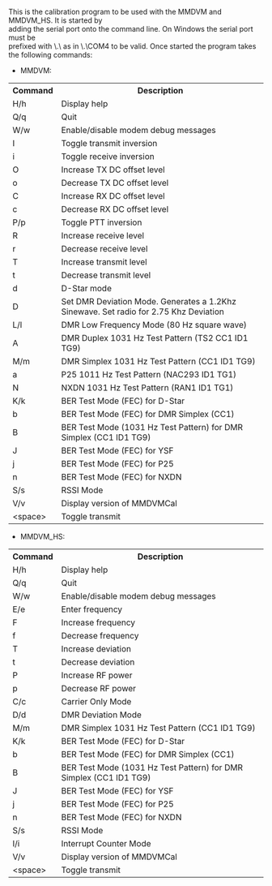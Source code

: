 This is the calibration program to be used with the MMDVM and MMDVM_HS. It is started by  
adding the serial port onto the command line. On Windows the serial port must be  
prefixed with \\.\ as in \\.\COM4 to be valid. Once started the program takes  
the following commands:  

- MMDVM:

<table>
<tr><th>Command</th><th>Description</th></tr>
<tr><td>H/h</td><td>Display help</td></tr>
<tr><td>Q/q</td><td>Quit</td></tr>
<tr><td>W/w</td><td>Enable/disable modem debug messages</td></tr>
<tr><td>I</td><td>Toggle transmit inversion</td><tr>
<tr><td>i</td><td>Toggle receive inversion</td></tr>
<tr><td>O</td><td>Increase TX DC offset level</td></tr>
<tr><td>o</td><td>Decrease TX DC offset level</td></tr>
<tr><td>C</td><td>Increase RX DC offset level</td></tr>
<tr><td>c</td><td>Decrease RX DC offset level</td></tr>
<tr><td>P/p</td><td>Toggle PTT inversion</td></tr>
<tr><td>R</td><td>Increase receive level</td></tr>
<tr><td>r</td><td>Decrease receive level</td></tr>
<tr><td>T</td><td>Increase transmit level</td></tr>
<tr><td>t</td><td>Decrease transmit level</td></tr>
<tr><td>d</td><td>D-Star mode</td></tr>
<tr><td>D</td><td>Set DMR Deviation Mode. Generates a 1.2Khz Sinewave. Set radio for 2.75 Khz Deviation</td></tr>
<tr><td>L/l</td><td>DMR Low Frequency Mode (80 Hz square wave)</td></tr>
<tr><td>A</td><td>DMR Duplex 1031 Hz Test Pattern (TS2 CC1 ID1 TG9)</td></tr>
<tr><td>M/m</td><td>DMR Simplex 1031 Hz Test Pattern (CC1 ID1 TG9)</td></tr>
<tr><td>a</td><td>P25 1011 Hz Test Pattern (NAC293 ID1 TG1)</td></tr>
<tr><td>N</td><td>NXDN 1031 Hz Test Pattern (RAN1 ID1 TG1)</td></tr>
<tr><td>K/k</td><td>BER Test Mode (FEC) for D-Star</td></tr>
<tr><td>b</td><td>BER Test Mode (FEC) for DMR Simplex (CC1)</td></tr>
<tr><td>B</td><td>BER Test Mode (1031 Hz Test Pattern) for DMR Simplex (CC1 ID1 TG9)</td></tr>
<tr><td>J</td><td>BER Test Mode (FEC) for YSF</td></tr>
<tr><td>j</td><td>BER Test Mode (FEC) for P25</td></tr>
<tr><td>n</td><td>BER Test Mode (FEC) for NXDN</td></tr>
<tr><td>S/s</td><td>RSSI Mode</td></tr>
<tr><td>V/v</td><td>Display version of MMDVMCal</td></tr>
<tr><td>&lt;space&gt;</td><td>Toggle transmit</td></tr>
</table>

- MMDVM_HS:

<table>
<tr><th>Command</th><th>Description</th></tr>
<tr><td>H/h</td><td>Display help</td></tr>
<tr><td>Q/q</td><td>Quit</td></tr>
<tr><td>W/w</td><td>Enable/disable modem debug messages</td></tr>
<tr><td>E/e</td><td>Enter frequency</td><tr>
<tr><td>F</td><td>Increase frequency</td></tr>
<tr><td>f</td><td>Decrease frequency</td></tr>
<tr><td>T</td><td>Increase deviation</td></tr>
<tr><td>t</td><td>Decrease deviation</td></tr>
<tr><td>P</td><td>Increase RF power</td></tr>
<tr><td>p</td><td>Decrease RF power</td></tr>
<tr><td>C/c</td><td>Carrier Only Mode</td></tr>
<tr><td>D/d</td><td>DMR Deviation Mode</td></tr>
<tr><td>M/m</td><td>DMR Simplex 1031 Hz Test Pattern (CC1 ID1 TG9)</td></tr>
<tr><td>K/k</td><td>BER Test Mode (FEC) for D-Star</td></tr>
<tr><td>b</td><td>BER Test Mode (FEC) for DMR Simplex (CC1)</td></tr>
<tr><td>B</td><td>BER Test Mode (1031 Hz Test Pattern) for DMR Simplex (CC1 ID1 TG9)</td></tr>
<tr><td>J</td><td>BER Test Mode (FEC) for YSF</td></tr>
<tr><td>j</td><td>BER Test Mode (FEC) for P25</td></tr>
<tr><td>n</td><td>BER Test Mode (FEC) for NXDN</td></tr>
<tr><td>S/s</td><td>RSSI Mode</td></tr>
<tr><td>I/i</td><td>Interrupt Counter Mode</td></tr>
<tr><td>V/v</td><td>Display version of MMDVMCal</td></tr>
<tr><td>&lt;space&gt;</td><td>Toggle transmit</td></tr>
</table>
